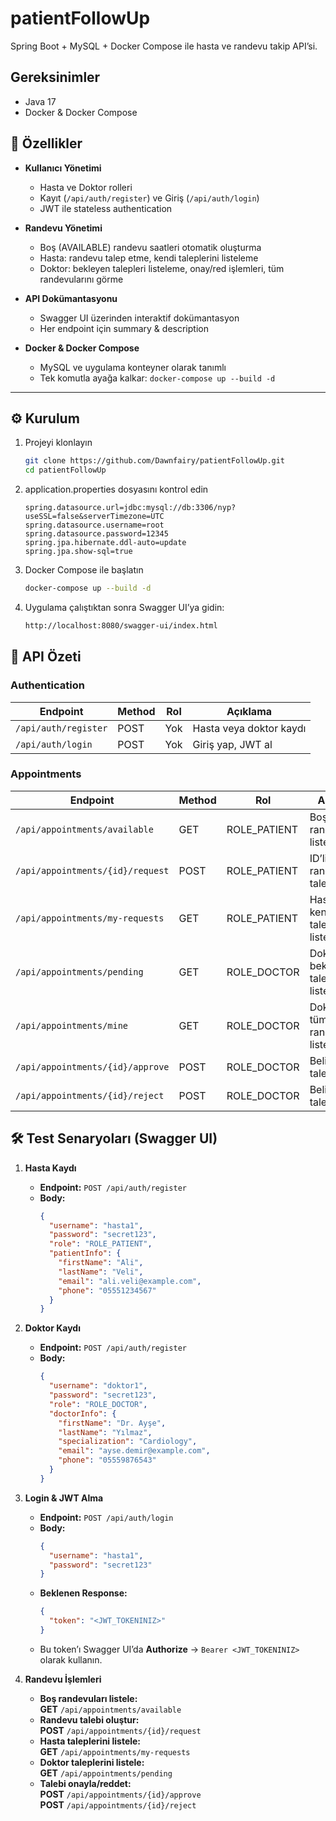 # patientFollowUp

Spring Boot + MySQL + Docker Compose ile hasta ve randevu takip API’si.

## Gereksinimler

- Java 17
- Docker & Docker Compose

## 🚀 Özellikler

- **Kullanıcı Yönetimi**  
  - Hasta ve Doktor rolleri  
  - Kayıt (`/api/auth/register`) ve Giriş (`/api/auth/login`)  
  - JWT ile stateless authentication  

- **Randevu Yönetimi**  
  - Boş (AVAILABLE) randevu saatleri otomatik oluşturma  
  - Hasta: randevu talep etme, kendi taleplerini listeleme  
  - Doktor: bekleyen talepleri listeleme, onay/red işlemleri, tüm randevularını görme  

- **API Dokümantasyonu**  
  - Swagger UI üzerinden interaktif dokümantasyon  
  - Her endpoint için summary & description  

- **Docker & Docker Compose**  
  - MySQL ve uygulama konteyner olarak tanımlı  
  - Tek komutla ayağa kalkar: `docker-compose up --build -d`  

---

## ⚙️ Kurulum

1. Projeyi klonlayın
   ```bash
   git clone https://github.com/Dawnfairy/patientFollowUp.git
   cd patientFollowUp

2. application.properties dosyasını kontrol edin

    ```properties
    spring.datasource.url=jdbc:mysql://db:3306/nyp?useSSL=false&serverTimezone=UTC
    spring.datasource.username=root
    spring.datasource.password=12345
    spring.jpa.hibernate.ddl-auto=update
    spring.jpa.show-sql=true
   
3. Docker Compose ile başlatın
   ```bash
   docker-compose up --build -d

4. Uygulama çalıştıktan sonra Swagger UI’ya gidin:
   ```bash
   http://localhost:8080/swagger-ui/index.html

## 📖 API Özeti

### Authentication

| Endpoint             | Method | Rol   | Açıklama                |
|----------------------|--------|-------|-------------------------|
| `/api/auth/register` | POST   | Yok   | Hasta veya doktor kaydı |
| `/api/auth/login`    | POST   | Yok   | Giriş yap, JWT al       |

### Appointments

| Endpoint                          | Method | Rol             | Açıklama                                                    |
|-----------------------------------|--------|-----------------|-------------------------------------------------------------|
| `/api/appointments/available`     | GET    | ROLE_PATIENT    | Boş randevuları listele                                     |
| `/api/appointments/{id}/request`  | POST   | ROLE_PATIENT    | ID’li randevuya talep oluştur                               |
| `/api/appointments/my-requests`   | GET    | ROLE_PATIENT    | Hastanın kendi taleplerini listele                          |
| `/api/appointments/pending`       | GET    | ROLE_DOCTOR     | Doktorun bekleyen taleplerini listele                       |
| `/api/appointments/mine`          | GET    | ROLE_DOCTOR     | Doktorun tüm randevularını listele                          |
| `/api/appointments/{id}/approve`  | POST   | ROLE_DOCTOR     | Belirtilen ID’li talebi onayla                              |
| `/api/appointments/{id}/reject`   | POST   | ROLE_DOCTOR     | Belirtilen ID’li talebi reddet                              |


## 🛠️ Test Senaryoları (Swagger UI)

1. **Hasta Kaydı**
    - **Endpoint:** `POST /api/auth/register`
    - **Body:**
      ```json
      {
        "username": "hasta1",
        "password": "secret123",
        "role": "ROLE_PATIENT",
        "patientInfo": {
          "firstName": "Ali",
          "lastName": "Veli",
          "email": "ali.veli@example.com",
          "phone": "05551234567"
        }
      }
      ```

2. **Doktor Kaydı**
    - **Endpoint:** `POST /api/auth/register`
    - **Body:**
      ```json
      {
        "username": "doktor1",
        "password": "secret123",
        "role": "ROLE_DOCTOR",
        "doctorInfo": {
          "firstName": "Dr. Ayşe",
          "lastName": "Yılmaz",
          "specialization": "Cardiology",
          "email": "ayse.demir@example.com",
          "phone": "05559876543"
        }
      }
      ```

3. **Login & JWT Alma**
    - **Endpoint:** `POST /api/auth/login`
    - **Body:**
      ```json
      {
        "username": "hasta1",
        "password": "secret123"
      }
      ```
    - **Beklenen Response:**
      ```json
      {
        "token": "<JWT_TOKENINIZ>"
      }
      ```
    - Bu token’ı Swagger UI’da **Authorize** → `Bearer <JWT_TOKENINIZ>` olarak kullanın.

4. **Randevu İşlemleri**
    - **Boş randevuları listele:**  
      **GET** `/api/appointments/available`
    - **Randevu talebi oluştur:**  
      **POST** `/api/appointments/{id}/request`
    - **Hasta taleplerini listele:**  
      **GET** `/api/appointments/my-requests`
    - **Doktor taleplerini listele:**  
      **GET** `/api/appointments/pending`
    - **Talebi onayla/reddet:**  
      **POST** `/api/appointments/{id}/approve`  
      **POST** `/api/appointments/{id}/reject`
